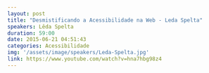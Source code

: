 ```yaml
---
layout: post
title: "Desmistificando a Acessibilidade na Web - Leda Spelta"
speakers: Lêda Spelta
duration: 59:00
date: 2015-06-21 04:51:43
categories: Acessibilidade
img: '/assets/image/speakers/Leda-Spelta.jpg'
link: https://www.youtube.com/watch?v=hna7hbg98z4
---
```

